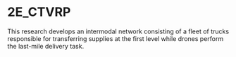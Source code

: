 # 2E_CTVRP
This research develops an intermodal network consisting of a fleet of trucks responsible for transferring supplies at the first level while drones perform the last-mile delivery task.
